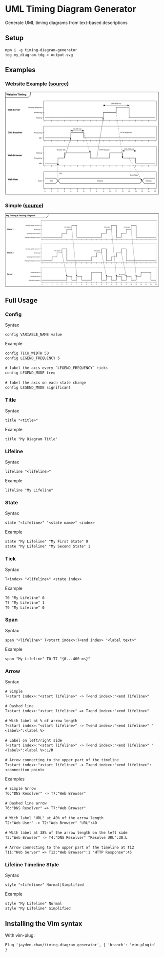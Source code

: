 # UML Timing Diagram Generator
Generate UML timing diagrams from text-based descriptions

## Setup
```
npm i -g timing-diagram-generator
tdg my_diagram.tdg > output.svg
```

## Examples
### Website Example ([source](/examples/2-website.tdg))
![Simple](./examples/2-website.svg)
### Simple ([source](/examples/1-simple.tdg))
![Simple](./examples/1-simple.svg)

## Full Usage

### Config
Syntax
```
config VARIABLE_NAME value
```
Example
```
config TICK_WIDTH 50
config LEGEND_FREQUENCY 5

# label the axis every `LEGEND_FREQUENCY` ticks
config LEGEND_MODE freq

# label the axis on each state change
config LEGEND_MODE significant
```

### Title
Syntax
```
title "<title>"
```
Example
```
title "My Diagram Title"
```

### Lifeline
Syntax
```
lifeline "<lifeline>"
```
Example
```
lifeline "My Lifeline"
```

### State
Syntax
```
state "<lifeline>" "<state name>" <index>
```
Example
```
state "My Lifeline" "My First State" 0
state "My Lifeline" "My Second State" 1
```

### Tick
Syntax
```
T<index> "<lifeline>" <state index>
```
Example
```
T0 "My Lifeline" 0
T7 "My Lifeline" 1
T9 "My Lifeline" 0
```

### Span
Syntax
```
span "<lifeline>" T<start index>:T<end index> "<label text>"
```
Example
```
span "My Lifeline" T0:T7 "{0...400 ms}"
```

### Arrow
Syntax
```
# Simple
T<start index>:"<start lifeline>" -> T<end index>:"<end lifeline>"

# Dashed line
T<start index>:"<start lifeline>" => T<end index>:"<end lifeline>"

# With label at % of arrow length
T<start index>:"<start lifeline>" -> T<end index>:"<end lifeline>" "<label>":<label %>

# Label on left/right side
T<start index>:"<start lifeline>" -> T<end index>:"<end lifeline>" "<label>":<label %>:L/R

# Arrow connecting to the upper part of the timeline
T<start index>:"<start lifeline>" -> T<end index>:"<end lifeline>":<connection point>
```
Examples
```
# Simple Arrow
T6:"DNS Resolver" -> T7:"Web Browser"

# Dashed line arrow
T6:"DNS Resolver" => T7:"Web Browser"

# With label "URL" at 40% of the arrow length
T2:"Web User" -> T2:"Web Browser" "URL":40

# With label at 38% of the arrow length on the left side
T3:"Web Browser" -> T4:"DNS Resolver" "Resolve URL":38:L

# Arrow connecting to the upper part of the timeline at T12
T11:"Web Server" => T12:"Web Browser":1 "HTTP Response":45
```

### Lifeline Timeline Style
Syntax
```
style "<lifeline>" Normal|Simplified
```
Example
```
style "My Lifeline" Normal
style "My Lifeline" Simplified
```

## Installing the Vim syntax
With vim-plug:
```
Plug 'jayden-chan/timing-diagram-generator', { 'branch': 'vim-plugin' }
```
